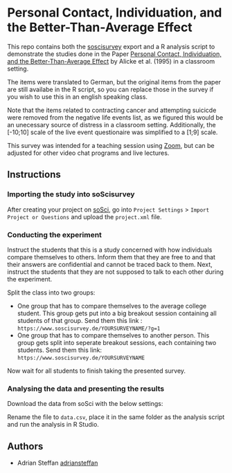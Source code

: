 # Personal Contact, Individuation, and the Better-Than-Average Effect

This repo contains both the [soscisurvey]() export and a R analysis script to demonstrate the studies done in the Paper [Personal Contact, Individuation, and the Better-Than-Average Effect](https://www.researchgate.net/publication/232581252_Personal_Contact_Individuation_and_the_Better-Than-Average_Effect) by Alicke et al. (1995) in a classroom setting.


The items were translated to German, but the original items from the paper are still availabe in the R script, so you can replace those in the survey if you wish to use this in an english speaking class.

Note that the items related to contracting cancer and attempting suicicde were removed from the negative life events list, as we figured this would be an unecessary source of distress in a classroom setting. Additionally, the [-10;10] scale of the live event questionaire was simplified to a [1;9] scale.


This survey was intended for a teaching session using [Zoom](https://zoom.us/), but can be adjusted for other video chat programs and live lectures.


## Instructions

### Importing the study into soScisurvey

After creating your project on [soSci](https://www.soscisurvey.de/), go into `Project Settings` > `Import Project or Questions` and upload the `project.xml` file. 


### Conducting the experiment

Instruct the students that this is a study concerned with how individuals compare themselves to others. Inform them that they are free to and that their answers are confidential and cannot be traced back to them. Next, instruct the students that they are not supposed to talk to each other during the experiment.

Split the class into two groups:

* One group that has to compare themselves to the average college student. This group gets put into a big breakout session containing all students of that group. Send them this link : `https://www.soscisurvey.de/YOURSURVEYNAME/?g=1`
* One group that has to compare themselves to another person. This group gets split into seperate breakout sessions, each containing two students. Send them this link: `https://www.soscisurvey.de/YOURSURVEYNAME`


Now wait for all students to finish taking the presented survey.

### Analysing the data and presenting the results

Download the data from soSci with the below settings:

Rename the file to `data.csv`, place it in the same folder as the analysis script and run the analysis in R Studio.

## Authors
* Adrian Steffan [adriansteffan](https://github.com/adriansteffan)